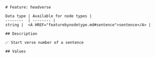 <pre><code># Feature: headverse

Data type | Available for node types |
--------  | -------- |
string |  &lt;A HREF="featurebynodetype.md#sentence"&gt;sentence&lt;/A&gt; |

## Description

✅ Start verse number of a sentence

## Values
</code></pre>
